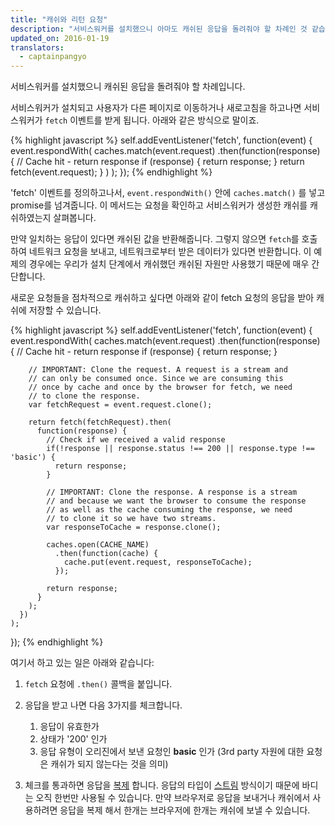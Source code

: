```yaml
---
title: "캐쉬와 리턴 요청"
description: "서비스워커를 설치했으니 아마도 캐쉬된 응답을 돌려줘야 할 차례인 것 같습니다."
updated_on: 2016-01-19
translators:
  - captainpangyo
---
```


<p class="intro">서비스워커를 설치했으니 캐쉬된 응답을 돌려줘야 할 차례입니다.</p>

서비스워커가 설치되고 사용자가 다른 페이지로 이동하거나 새로고침을 하고나면 서비스워커가 `fetch` 이벤트를 받게 됩니다.
아래와 같은 방식으로 말이죠.

{% highlight javascript %}
self.addEventListener('fetch', function(event) {
  event.respondWith(
    caches.match(event.request)
      .then(function(response) {
        // Cache hit - return response
        if (response) {
          return response;
        }
        return fetch(event.request);
      }
    )
  );
});
{% endhighlight %}

'fetch' 이벤트를 정의하고나서, `event.respondWith()` 안에 `caches.match()` 를 넣고 promise를 넘겨줍니다.
이 메서드는 요청을 확인하고 서비스워커가 생성한 캐쉬를 캐쉬하였는지 살펴봅니다.

만약 일치하는 응답이 있다면 캐쉬된 값을 반환해줍니다. 그렇지 않으면 `fetch`를 호출하여 네트워크 요청을 보내고,
네트워크로부터 받은 데이터가 있다면 반환합니다. 이 예제의 경우에는 우리가 설치 단계에서 캐쉬했던 캐쉬된 자원만 사용했기 때문에 매우 간단합니다.

새로운 요청들을 점차적으로 캐쉬하고 싶다면 아래와 같이 fetch 요청의 응답을 받아 캐쉬에 저장할 수 있습니다.

{% highlight javascript %}
self.addEventListener('fetch', function(event) {
  event.respondWith(
    caches.match(event.request)
      .then(function(response) {
        // Cache hit - return response
        if (response) {
          return response;
        }

        // IMPORTANT: Clone the request. A request is a stream and
        // can only be consumed once. Since we are consuming this
        // once by cache and once by the browser for fetch, we need
        // to clone the response.
        var fetchRequest = event.request.clone();

        return fetch(fetchRequest).then(
          function(response) {
            // Check if we received a valid response
            if(!response || response.status !== 200 || response.type !== 'basic') {
              return response;
            }

            // IMPORTANT: Clone the response. A response is a stream
            // and because we want the browser to consume the response
            // as well as the cache consuming the response, we need
            // to clone it so we have two streams.
            var responseToCache = response.clone();

            caches.open(CACHE_NAME)
              .then(function(cache) {
                cache.put(event.request, responseToCache);
              });

            return response;
          }
        );
      })
    );
});
{% endhighlight %}

여기서 하고 있는 일은 아래와 같습니다:

1. `fetch` 요청에 `.then()` 콜백을 붙입니다.
2. 응답을 받고 나면 다음 3가지를 체크합니다.

   1. 응답이 유효한가
   2. 상태가 '200' 인가
   3. 응답 유형이 오리진에서 보낸 요청인 **basic** 인가 (3rd party 자원에 대한 요청은 캐쉬가 되지 않는다는 것을 의미)

3. 체크를 통과하면 응답을 [복제](https://fetch.spec.whatwg.org/#dom-response-clone) 합니다.
   응답의 타입이 [스트림](https://streams.spec.whatwg.org/) 방식이기 때문에 바디는 오직 한번만 사용될 수 있습니다.
   만약 브라우저로 응답을 보내거나 캐쉬에서 사용하려면 응답을 복제 해서 한개는 브라우저에 한개는 캐쉬에 보낼 수 있습니다.
